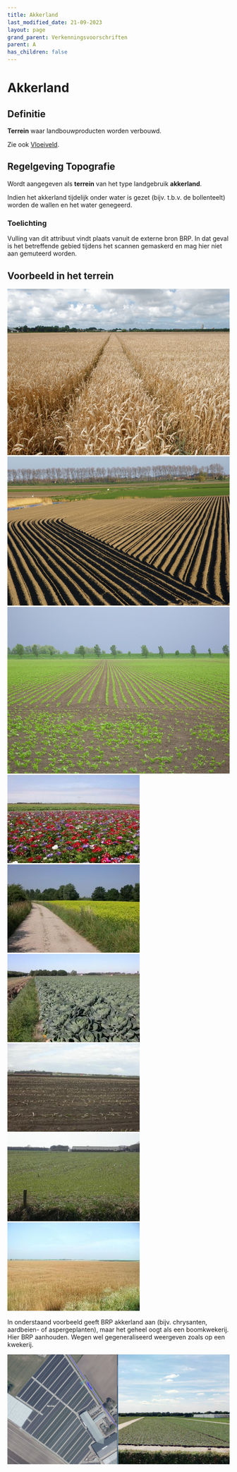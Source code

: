 ```yaml
---
title: Akkerland
last_modified_date: 21-09-2023
layout: page
grand_parent: Verkenningsvoorschriften
parent: A
has_children: false
---
```


Akkerland
=========

## Definitie

**Terrein** waar landbouwproducten worden verbouwd.

Zie ook [Vloeiveld](../../V/Vloeiveld/Vloeiveld.html).

## Regelgeving Topografie

Wordt aangegeven als **terrein** van het type landgebruik **akkerland**.

Indien het akkerland tijdelijk onder water is gezet (bijv. t.b.v. de bollenteelt) worden de wallen en het water genegeerd.

### Toelichting

Vulling van dit attribuut vindt plaats vanuit de externe bron BRP. In dat geval is het betreffende gebied tijdens het scannen gemaskerd en mag hier niet aan gemuteerd worden.

## Voorbeeld in het terrein

![](Akkerland.jpg)
![](Akkerland-1.jpg)
![](Akkerland-2.jpg)
![](vv_0196_300x200.jpg)
![](vv_0229_300x200.jpg)
![](vv_0235_300x200.jpg)
![](vv_0259_300x200.jpg)
![](vv_0269_300x200.jpg)
![](vv_0384_300x200.jpg)

In onderstaand voorbeeld geeft BRP akkerland aan (bijv. chrysanten, aardbeien- of aspergeplanten), maar het geheel oogt als een boomkwekerij. Hier BRP aanhouden.
Wegen wel gegeneraliseerd weergeven zoals op een kwekerij.

![](Akkerland.png)